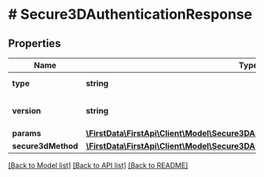 # # Secure3DAuthenticationResponse

## Properties

Name | Type | Description | Notes
------------ | ------------- | ------------- | -------------
**type** | **string** | The type of authentication. | [optional] 
**version** | **string** | The version of 3DS used to authenticate. | [optional] 
**params** | [**\FirstData\FirstApi\Client\Model\Secure3DAuthenticationResponseParams**](Secure3DAuthenticationResponseParams.md) |  | [optional] 
**secure3dMethod** | [**\FirstData\FirstApi\Client\Model\Secure3DAuthenticationResponseSecure3dMethod**](Secure3DAuthenticationResponseSecure3dMethod.md) |  | [optional] 

[[Back to Model list]](../../README.md#documentation-for-models) [[Back to API list]](../../README.md#documentation-for-api-endpoints) [[Back to README]](../../README.md)


